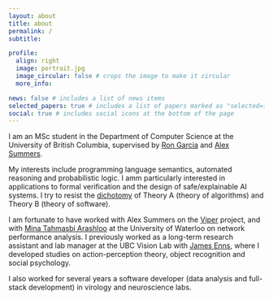 ```yaml
---
layout: about
title: about
permalink: /
subtitle: 

profile:
  align: right
  image: portrait.jpg
  image_circular: false # crops the image to make it circular
  more_info: 

news: false # includes a list of news items
selected_papers: true # includes a list of papers marked as "selected={true}"
social: true # includes social icons at the bottom of the page
---
```


I am an MSc student in the Department of Computer Science at the University of British Columbia, supervised by [Ron Garcia](https://www.cs.ubc.ca/~rxg/) and [Alex Summers](https://www.cs.ubc.ca/~alexsumm/).

My interests include programming language semantics, automated reasoning and probabilistic logic. I amm particularly interested in applications to formal verification and the design of safe/explainable AI systems. I try to resist the [dichotomy](https://windowsontheory.org/2015/06/09/why-doesnt-acm-have-a-sig-for-theoretical-computer-science-guest-post-by-moshe-vardi/) of Theory A (theory of algorithms) and Theory B (theory of software).

I am fortunate to have worked with Alex Summers on the [Viper](https://www.pm.inf.ethz.ch/research/viper.html) project, and with [Mina Tahmasbi Arashloo](https://mina.arashloo.net/) at the University of Waterloo on network performance analysis. I previously worked as a long-term research assistant and lab manager at the UBC Vision Lab with [James Enns](https://psych.ubc.ca/profile/james-enns/), where I developed studies on action-perception theory, object recognition and social psychology.

I also worked for several years a software developer (data analysis and full-stack development) in virology and neuroscience labs.